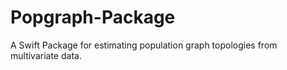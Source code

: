# Popgraph-Package
A Swift Package for estimating population graph topologies from multivariate data.
